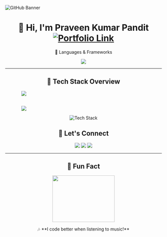 ![GitHub Banner](https://github.com/user-attachments/assets/881608c6-fbee-41ff-b268-d8b2b7e8c03b)


<div align="center">
<h1 align="center">
  👋 Hi, I'm Praveen Kumar Pandit 
  
  <a href="https://ipraveenkr398.netlify.app/projects" target="_blank"> 
   <img src="https://img.icons8.com/fluency/48/000000/link.png" alt="Portfolio Link"> 
   <a/>
  
</h1>

🎨 Languages & Frameworks

<p align="center">
  <img src="https://readme-typing-svg.herokuapp.com?font=Fira+Code&size=22&pause=1000&color=FFA500&center=true&vCenter=true&width=500&lines=Front-End+Developer;React+%7C+JavaScript+%7C+UI%2FUX+Designer;Passionate+About+Clean+Code+%26+Design!" />
</p>

---

## 🚀 **Tech Stack Overview**


<div align="center" style="display: flex; flex-wrap: wrap; justify-content: center; gap: 2rem;">
  <!-- GitHub Stats -->
  <img src="https://github-readme-stats.vercel.app/api?username=Praveenkr398&show_icons=true&theme=radical&hide_border=false" 
       style="flex: 1  300px; max-width: 400px;" />
  <!-- Top Languages -->
  <img src="https://github-readme-stats.vercel.app/api/top-langs/?username=Praveenkr398&layout=compact&theme=radical&hide_border=false" 
       style="flex: 1  300px; max-width: 400px;" />
  <!-- GitHub Streak (Updated Link) -->

</div>

<p align="center">
  <img src="https://skillicons.dev/icons?i=html,css,js,react,redux,tailwind,bootstrap,github,git,vscode,figma,router" alt="Tech Stack" />
</p>




## 📢 **Let's Connect**  
<p align="center">
  <a href="mailto:prajatech355@gmail.com" target="_blank" ><img src="https://img.shields.io/badge/Email-D14836?style=for-the-badge&logo=gmail&logoColor=white"></a>
  <a href="https://www.linkedin.com/in/Praveenkr398" target="_blank"><img src="https://img.shields.io/badge/LinkedIn-0077B5?style=for-the-badge&logo=linkedin&logoColor=white"></a>
  <a href="https://www.youtube.com/@Web2Code" target="_blank"><img src="https://img.shields.io/badge/YouTube-FF0000?style=for-the-badge&logo=youtube&logoColor=white"></a>
</p>

---


## 🎵 **Fun Fact**
<p align="center">
  <img src="https://media.giphy.com/media/QTfX9Ejfra3ZmNxh6B/giphy.gif" width="200" height="150">
</p>
<p align="center">
🎶 **I code better when listening to music!**  
</p>
</p>

</div>
